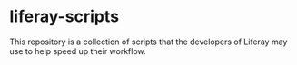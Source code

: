 # liferay-scripts
This repository is a collection of scripts that the developers of Liferay may use to help speed up their workflow.
